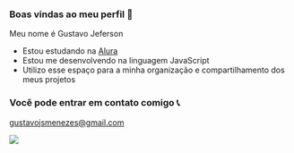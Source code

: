 ### Boas vindas ao meu perfil 🏰

Meu nome é Gustavo Jeferson

- Estou estudando na [Alura](https://www.alura.com.br)
- Estou me desenvolvendo na linguagem JavaScript
- Utilizo esse espaço para a minha organização e compartilhamento dos meus projetos

### Você pode entrar em contato comigo 📞

 gustavojsmenezes@gmail.com

 ![](https://media.tenor.com/DuThn51FjPcAAAAM/nerd-emoji-nerd.gif)

